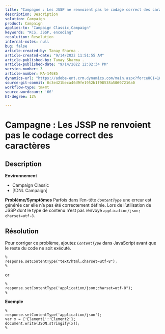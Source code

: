 ```yaml
---
title: "Campagne : Les JSSP ne renvoient pas le codage correct des caractères"
description: Description
solution: Campaign
product: Campaign
applies-to: "Campaign Classic,Campaign"
keywords: "KCS, JSSP, encoding"
resolution: Resolution
internal-notes: null
bug: false
article-created-by: Tanay Sharma .
article-created-date: "9/14/2022 11:51:55 AM"
article-published-by: Tanay Sharma .
article-published-date: "9/14/2022 12:02:34 PM"
version-number: 3
article-number: KA-14685
dynamics-url: "https://adobe-ent.crm.dynamics.com/main.aspx?forceUCI=1&pagetype=entityrecord&etn=knowledgearticle&id=42acc49e-2334-ed11-9db1-002248086735"
source-git-commit: 0c3e421beca46d9fe1952b1f98538a50697216a0
workflow-type: tm+mt
source-wordcount: '66'
ht-degree: 12%

---
```


# Campagne : Les JSSP ne renvoient pas le codage correct des caractères

## Description

<b>Environnement</b>
- Campaign Classic
- [!DNL Campaign]



<b>Problème/Symptômes</b>
Parfois dans l’en-tête *`ContentType`* une erreur est générée car elle n’a pas été correctement définie. Lors de l’utilisation de JSSP dont le type de contenu n’est pas renvoyé `application/json; charset=utf-8`.


## Résolution


Pour corriger ce problème, ajoutez *`ContentType`* dans JavaScript avant que le reste du code ne soit exécuté.


```
%
response.setContentType("text/html;charset=utf-8");
%
```




or




```
%
response.setContentType('application/json;charset=utf-8");
%
```


<b>Exemple</b>


```
%
response.setContentType('application/json');
var x = {'Element1':'Element2'};
document.write(JSON.stringify(x));
%
```
